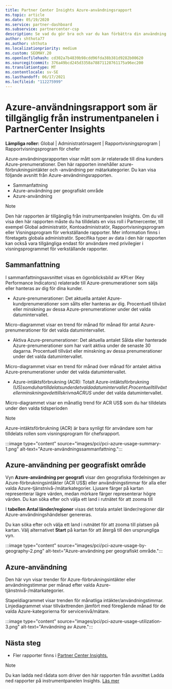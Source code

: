 ```yaml
---
title: Partner Center Insights Azure-användningsrapport
ms.topic: article
ms.date: 05/19/2020
ms.service: partner-dashboard
ms.subservice: partnercenter-csp
description: Se vad du gör bra och var du kan förbättra din användning av Azure-prenumerationer som du säljer eller hanterar för dina kunder.
author: shthota77
ms.author: shthota
ms.localizationpriority: medium
ms.custom: SEOMAY.20
ms.openlocfilehash: cd302a7b4839b98cdd96fda38b381d9282b00620
ms.sourcegitcommit: 376a49bcd245d3358a78871128761175a96ec200
ms.translationtype: MT
ms.contentlocale: sv-SE
ms.lasthandoff: 06/17/2021
ms.locfileid: "112275999"
---
```

# <a name="azure-usage-report-available-from-the-partner-center-insights-dashboard"></a>Azure-användningsrapport som är tillgänglig från instrumentpanelen i PartnerCenter Insights

**Lämpliga roller:** Global | Administratörsagent | Rapportvisningsprogram | Rapportvisningsprogram för chefer

Azure-användningsrapporten visar mått som är relaterade till dina kunders Azure-prenumerationer. Den här rapporten innehåller azure-förbrukningsintäkter och -användning per mätarkategorier. Du kan visa följande avsnitt från Azure-användningsrapporten.

- Sammanfattning
- Azure-användning per geografiskt område
- Azure-användning

 > [!NOTE]
 > Den här rapporten är tillgänglig från instrumentpanelen Insights. Om du vill visa den här rapporten måste du ha tilldelats en viss roll i Partnercenter, till exempel Global administratör, Kontoadministratör, Rapportvisningsprogram eller Visningsprogram för verkställande rapporter. Mer information finns i företagets globala administratör. Specifika typer av data i den här rapporten kan också vara tillgängliga endast för användare med privilegier i visningsprogrammet för verkställande rapporter.

## <a name="summary"></a>Sammanfattning

I sammanfattningsavsnittet visas en ögonblicksbild av KPI:er (Key Performance Indicators) relaterade till Azure-prenumerationer som säljs eller hanteras av dig för dina kunder.  

- Azure-prenumerationer: Det aktuella antalet Azure-kundprenumerationer som sålts eller hanteras av dig.
Procentuell tillväxt eller minskning av dessa Azure-prenumerationer under det valda datumintervallet.

Micro-diagrammet visar en trend för månad för månad för antal Azure-prenumerationer för det valda datumintervallet.
- Aktiva Azure-prenumerationer: Det aktuella antalet Sålda eller hanterade Azure-prenumerationer som har varit aktiva under de senaste 30 dagarna.
Procentuell tillväxt eller minskning av dessa prenumerationer under det valda datumintervallet.

Micro-diagrammet visar en trend för månad över månad för antalet aktiva Azure-prenumerationer under det valda datumintervallet.

- Azure-intäktsförbrukning (ACR): Totalt Azure-intäktsförbrukning (US$) som du har tilldelats under det valda datumintervallet.
Procentuell tillväxt eller minskning av det tillskrivna ACR US$ under det valda datumintervallet. 

Micro-diagrammet visar en månatlig trend för ACR US$ som du har tilldelats under den valda tidsperioden


> [!NOTE]
 > Azure-intäktsförbrukning (ACR) är bara synligt för användare som har tilldelats rollen som visningsprogram för chefsrapport.

:::image type="content" source="images/pci/pci-azure-usage-summary-1.png" alt-text="Azure-användningssammanfattning.":::

## <a name="azure-usage-by-geography"></a>Azure-användning per geografiskt område

Vyn **Azure-användning per geografi** visar den geografiska fördelningen av Azure-förbrukningsintäkter (ACR US$) eller användningstimmar för alla eller valda Azure-tjänstnivå-/mätarkategorier. Ljusare färger på kartan representerar lägre värden, medan mörkare färger representerar högre värden. Du kan söka efter och välja ett land i rutnätet för att zooma till 

I **tabellen Antal länder/regioner** visas det totala antalet länder/regioner där Azure-användningshändelser genereras.

Du kan söka efter och välja ett land i rutnätet för att zooma till platsen på kartan. Välj alternativet **Start** på kartan för att återgå till den ursprungliga vyn.

:::image type="content" source="images/pci/pci-azure-usage-by-geography-2.png" alt-text="Azure-användning per geografiskt område.":::

## <a name="azure-utilization"></a>Azure-användning

Den här vyn visar trender för Azure-förbrukningsintäkter eller användningstimmar per månad efter valda Azure-tjänstnivå-/mätarkategorier. 

Stapeldiagrammet visar trenden för månatliga intäkter/användningstimmar. Linjediagrammet visar tillväxttrenden jämfört med föregående månad för de valda Azure-kategorierna för servicenivå/mätare.

:::image type="content" source="images/pci/pci-azure-usage-utilization-3.png" alt-text="Användning av Azure.":::

## <a name="next-steps"></a>Nästa steg

- Fler rapporter finns i [Partner Center Insights.](partner-center-insights.md)

>[!NOTE] 
> Du kan ladda ned rådata som driver den här rapporten från avsnittet Ladda ned rapporter på instrumentpanelen Insights. [Läs mer](pci-download-reports.md) 
